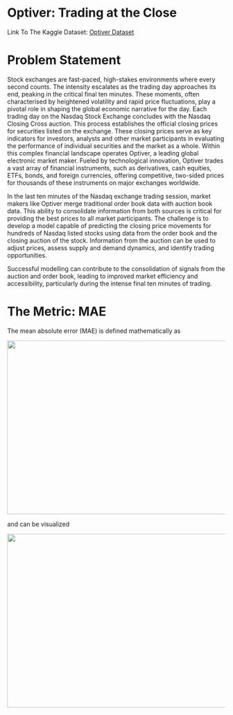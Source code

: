 # Optiver: Trading at the Close

Link To The Kaggle Dataset: <a href="https://www.kaggle.com/competitions/optiver-trading-at-the-close/data">Optiver Dataset</a>

# Problem Statement

Stock exchanges are fast-paced, high-stakes environments where every second counts. The intensity escalates as the trading day approaches its end, peaking in the critical final ten minutes. These moments, often characterised by heightened volatility and rapid price fluctuations, play a pivotal role in shaping the global economic narrative for the day. Each trading day on the Nasdaq Stock Exchange concludes with the Nasdaq Closing Cross auction. This process establishes the official closing prices for securities listed on the exchange. These closing prices serve as key indicators for investors, analysts and other market participants in evaluating the performance of individual securities and the market as a whole. Within this complex financial landscape operates Optiver, a leading global electronic market maker. Fueled by technological innovation, Optiver trades a vast array of financial instruments, such as derivatives, cash equities, ETFs, bonds, and foreign currencies, offering competitive, two-sided prices for thousands of these instruments on major exchanges worldwide.

In the last ten minutes of the Nasdaq exchange trading session, market makers like Optiver merge traditional order book data with auction book data. This ability to consolidate information from both sources is critical for providing the best prices to all market participants. The challenge is to develop a model capable of predicting the closing price movements for hundreds of Nasdaq listed stocks using data from the order book and the closing auction of the stock. Information from the auction can be used to adjust prices, assess supply and demand dynamics, and identify trading opportunities.

Successful modelling can contribute to the consolidation of signals from the auction and order book, leading to improved market efficiency and accessibility, particularly during the intense final ten minutes of trading. 

# The Metric: MAE
The mean absolute error (MAE) is defined mathematically as 

<img src="https://github.com/UKVeteran/Optiver-Trading-at-the-Close/assets/39216339/7825c248-271e-4c73-aaf2-245630967142" width="800" height="400">

and can be visualized 

<img src="https://github.com/UKVeteran/Optiver-Trading-at-the-Close/assets/39216339/129e9167-7c70-428c-a341-ff2c4561163b" width="600" height="400">
